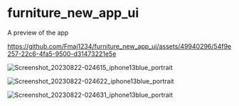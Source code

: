 # furniture_new_app_ui

A preview of the app

https://github.com/Fmaj1234/furniture_new_app_ui/assets/49940296/54f9e257-22c6-4fa5-9500-d31473221e5e

![Screenshot_20230822-024615_iphone13blue_portrait](https://github.com/Fmaj1234/furniture_new_app_ui/assets/49940296/3ca78d18-679e-433f-a1d5-be351f2d5428)

![Screenshot_20230822-024622_iphone13blue_portrait](https://github.com/Fmaj1234/furniture_new_app_ui/assets/49940296/8cbfee5a-9a86-42da-b535-3bdd69c7ca57)

![Screenshot_20230822-024631_iphone13blue_portrait](https://github.com/Fmaj1234/furniture_new_app_ui/assets/49940296/25acef2c-893c-49ea-9896-b67e858a50c8)
